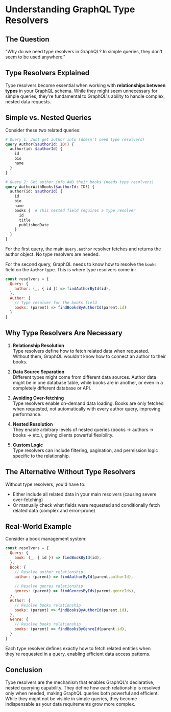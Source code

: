 # Understanding GraphQL Type Resolvers

## The Question

"Why do we need type resolvers in GraphQL? In simple queries, they don't seem to be used anywhere."

## Type Resolvers Explained

Type resolvers become essential when working with **relationships between types** in your GraphQL schema. While they might seem unnecessary for simple queries, they're fundamental to GraphQL's ability to handle complex, nested data requests.

## Simple vs. Nested Queries

Consider these two related queries:

```graphql
# Query 1: Just get author info (doesn't need type resolvers)
query Author($authorId: ID!) {
  author(id: $authorId) {
    id
    bio
    name
  }
}

# Query 2: Get author info AND their books (needs type resolvers)
query AuthorWithBooks($authorId: ID!) {
  author(id: $authorId) {
    id
    bio
    name
    books {  # This nested field requires a type resolver
      id
      title
      publishedDate
    }
  }
}
```

For the first query, the main `Query.author` resolver fetches and returns the author object. No type resolvers are needed.

For the second query, GraphQL needs to know how to resolve the `books` field on the `Author` type. This is where type resolvers come in:

```javascript
const resolvers = {
  Query: {
    author: (_, { id }) => findAuthorById(id),
  },
  Author: {
    // Type resolver for the books field
    books: (parent) => findBooksByAuthorId(parent.id)
  }
}
```

## Why Type Resolvers Are Necessary

1. **Relationship Resolution**  
   Type resolvers define how to fetch related data when requested. Without them, GraphQL wouldn't know how to connect an author to their books.

2. **Data Source Separation**  
   Different types might come from different data sources. Author data might be in one database table, while books are in another, or even in a completely different database or API.

3. **Avoiding Over-fetching**  
   Type resolvers enable on-demand data loading. Books are only fetched when requested, not automatically with every author query, improving performance.

4. **Nested Resolution**  
   They enable arbitrary levels of nested queries (books → authors → books → etc.), giving clients powerful flexibility.

5. **Custom Logic**  
   Type resolvers can include filtering, pagination, and permission logic specific to the relationship.

## The Alternative Without Type Resolvers

Without type resolvers, you'd have to:
- Either include all related data in your main resolvers (causing severe over-fetching)
- Or manually check what fields were requested and conditionally fetch related data (complex and error-prone)

## Real-World Example

Consider a book management system:

```javascript
const resolvers = {
  Query: {
    book: (_, { id }) => findBookById(id),
  },
  Book: {
    // Resolve author relationship
    author: (parent) => findAuthorById(parent.authorId),
    
    // Resolve genres relationship
    genres: (parent) => findGenresByIds(parent.genreIds),
  },
  Author: {
    // Resolve books relationship
    books: (parent) => findBooksByAuthorId(parent.id),
  },
  Genre: {
    // Resolve books relationship
    books: (parent) => findBooksByGenreId(parent.id),
  }
}
```

Each type resolver defines exactly how to fetch related entities when they're requested in a query, enabling efficient data access patterns.

## Conclusion

Type resolvers are the mechanism that enables GraphQL's declarative, nested querying capability. They define how each relationship is resolved only when needed, making GraphQL queries both powerful and efficient. While they might not be visible in simple queries, they become indispensable as your data requirements grow more complex.